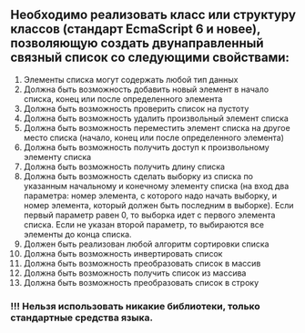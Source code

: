 ## Необходимо реализовать класс или структуру классов (стандарт EcmaScript 6 и новее), позволяющую создать двунаправленный связный список со следующими свойствами:

1.	Элементы списка могут содержать любой тип данных
2.	Должна быть возможность добавить новый элемент в начало списка, конец или после определенного элемента
3.	Должна быть возможность проверить список на пустоту
4.	Должна быть возможность удалить произвольный элемент списка
5.	Должна быть возможность переместить элемент списка на другое место списка (начало, конец или после определенного элемента)
6.	Должна быть возможность получить доступ к произвольному элементу списка
7.	Должна быть возможность получить длину списка
8.	Должна быть возможность сделать выборку из списка по указанным начальному и конечному элементу списка (на вход два параметра: номер элемента, с которого надо начать выборку, и номер элемента, который должен быть последним в выборке). Если первый параметр равен 0, то выборка идет с первого элемента списка. Если не указан второй параметр, то выбираются все элементы до конца списка.
9.	Должен быть реализован любой алгоритм сортировки списка
10. Должна быть возможность инвертировать список
11. Должна быть возможность преобразовать список в массив
12. Должна быть возможность получить список из массива
13. Должна быть возможность преобразовать список в строку

<h3>!!! Нельзя использовать никакие библиотеки, только стандартные средства языка.</h3>